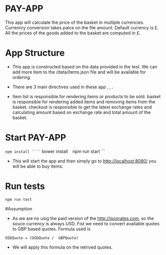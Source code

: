 # PAY-APP
This app will calculate the price of the basket in multiple currencies. Currenrcy conversion takes palce on the file amount.
Default currency is £. All the prices of the goods added to the basket are computed in £. 

# App Structure
* This app is constructed based on the data provided in the test. We can add more item to the /data/items.json file and will 
be available for ordering.

* There are 3 main directives used in these app <item-list />, <basket />, <checkout />.

* Item list is responsible for rendering items or products to be sold. basket is responsible for rendering added items and 
removing items from the basket. checkout is responsible to get the latest exchange rates and calculating amount based on exchange
rate and total amount of the basket.

# Start PAY-APP
``` npm install ````
``` bower install ```
``` npm run start ```
* This will start the app and then simply go to [http://localhost:8080/](http://localhost:8080/) you will be able to buy items.

# Run tests
``` npm run test ```

#Assumption
* As we are no usig the paid version of the http://jsonrates.com, so the souce currency is always USD. Fist we need to convert 
available quotes to GBP based quotes. Formula used is

``` USDQuote = (USDQuote /  GBPQuote) ```
* We will apply this formula on the retrived quotes. 

